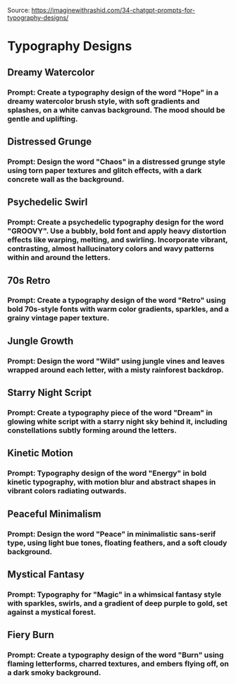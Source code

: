 Source: https://imaginewithrashid.com/34-chatgpt-prompts-for-typography-designs/

# Typography Designs

## Dreamy Watercolor
### Prompt: Create a typography design of the word "Hope" in a dreamy watercolor brush style, with soft gradients and splashes, on a white canvas background. The mood should be gentle and uplifting.

## Distressed Grunge
### Prompt: Design the word "Chaos" in a distressed grunge style using torn paper textures and glitch effects, with a dark concrete wall as the background.

## Psychedelic Swirl
### Prompt: Create a psychedelic typography design for the word "GROOVY". Use a bubbly, bold font and apply heavy distortion effects like warping, melting, and swirling. Incorporate vibrant, contrasting, almost hallucinatory colors and wavy patterns within and around the letters.

## 70s Retro
### Prompt: Create a typography design of the word "Retro" using bold 70s-style fonts with warm color gradients, sparkles, and a grainy vintage paper texture.

## Jungle Growth
### Prompt: Design the word "Wild" using jungle vines and leaves wrapped around each letter, with a misty rainforest backdrop.

## Starry Night Script
### Prompt: Create a typography piece of the word "Dream" in glowing white script with a starry night sky behind it, including constellations subtly forming around the letters.

## Kinetic Motion
### Prompt: Typography design of the word "Energy" in bold kinetic typography, with motion blur and abstract shapes in vibrant colors radiating outwards.

## Peaceful Minimalism
### Prompt: Design the word "Peace" in minimalistic sans-serif type, using light bue tones, floating feathers, and a soft cloudy background.

## Mystical Fantasy
### Prompt: Typography for "Magic" in a whimsical fantasy style with sparkles, swirls, and a gradient of deep purple to gold, set against a mystical forest.

## Fiery Burn
### Prompt: Create a typography design of the word "Burn" using flaming letterforms, charred textures, and embers flying off, on a dark smoky background.

